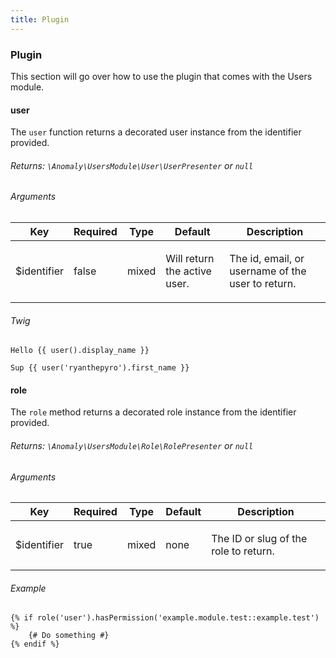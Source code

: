 ```yaml
---
title: Plugin
---
```


### Plugin

This section will go over how to use the plugin that comes with the Users module.

#### user

The `user` function returns a decorated user instance from the identifier provided.

###### Returns: `\Anomaly\UsersModule\User\UserPresenter` or `null`

###### Arguments

<table class="table table-bordered table-striped">

<thead>

<tr>

<th>Key</th>

<th>Required</th>

<th>Type</th>

<th>Default</th>

<th>Description</th>

</tr>

</thead>

<tbody>

<tr>

<td>

$identifier

</td>

<td>

false

</td>

<td>

mixed

</td>

<td>

Will return the active user.

</td>

<td>

The id, email, or username of the user to return.

</td>

</tr>

</tbody>

</table>

###### Twig

    Hello {{ user().display_name }}

    Sup {{ user('ryanthepyro').first_name }}

#### role

The `role` method returns a decorated role instance from the identifier provided.

###### Returns: `\Anomaly\UsersModule\Role\RolePresenter` or `null`

###### Arguments

<table class="table table-bordered table-striped">

<thead>

<tr>

<th>Key</th>

<th>Required</th>

<th>Type</th>

<th>Default</th>

<th>Description</th>

</tr>

</thead>

<tbody>

<tr>

<td>

$identifier

</td>

<td>

true

</td>

<td>

mixed

</td>

<td>

none

</td>

<td>

The ID or slug of the role to return.

</td>

</tr>

</tbody>

</table>

###### Example

    {% if role('user').hasPermission('example.module.test::example.test') %}
        {# Do something #}
    {% endif %}

